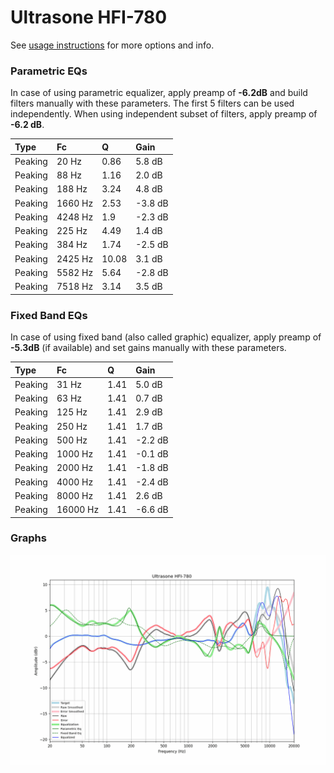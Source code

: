 # Ultrasone HFI-780
See [usage instructions](https://github.com/jaakkopasanen/AutoEq#usage) for more options and info.

### Parametric EQs
In case of using parametric equalizer, apply preamp of **-6.2dB** and build filters manually
with these parameters. The first 5 filters can be used independently.
When using independent subset of filters, apply preamp of **-6.2 dB**.

| Type    | Fc      |     Q | Gain    |
|:--------|:--------|:------|:--------|
| Peaking | 20 Hz   |  0.86 | 5.8 dB  |
| Peaking | 88 Hz   |  1.16 | 2.0 dB  |
| Peaking | 188 Hz  |  3.24 | 4.8 dB  |
| Peaking | 1660 Hz |  2.53 | -3.8 dB |
| Peaking | 4248 Hz |  1.9  | -2.3 dB |
| Peaking | 225 Hz  |  4.49 | 1.4 dB  |
| Peaking | 384 Hz  |  1.74 | -2.5 dB |
| Peaking | 2425 Hz | 10.08 | 3.1 dB  |
| Peaking | 5582 Hz |  5.64 | -2.8 dB |
| Peaking | 7518 Hz |  3.14 | 3.5 dB  |

### Fixed Band EQs
In case of using fixed band (also called graphic) equalizer, apply preamp of **-5.3dB**
(if available) and set gains manually with these parameters.

| Type    | Fc       |    Q | Gain    |
|:--------|:---------|:-----|:--------|
| Peaking | 31 Hz    | 1.41 | 5.0 dB  |
| Peaking | 63 Hz    | 1.41 | 0.7 dB  |
| Peaking | 125 Hz   | 1.41 | 2.9 dB  |
| Peaking | 250 Hz   | 1.41 | 1.7 dB  |
| Peaking | 500 Hz   | 1.41 | -2.2 dB |
| Peaking | 1000 Hz  | 1.41 | -0.1 dB |
| Peaking | 2000 Hz  | 1.41 | -1.8 dB |
| Peaking | 4000 Hz  | 1.41 | -2.4 dB |
| Peaking | 8000 Hz  | 1.41 | 2.6 dB  |
| Peaking | 16000 Hz | 1.41 | -6.6 dB |

### Graphs
![](./Ultrasone%20HFI-780.png)